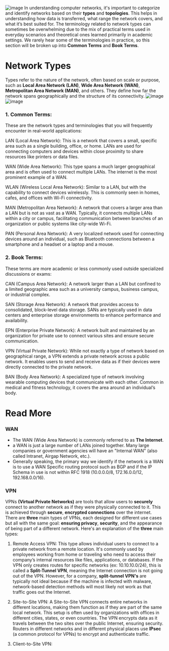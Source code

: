 ![image](https://github.com/user-attachments/assets/b9b64f8a-8e85-4185-8d3d-a56a79ddce0b)
In understanding computer networks, it's important to categorize and identify networks based on their **types** and **topologies**. This helps in understanding how data is transferred, what range the network covers, and what it’s best suited for. The terminology related to network types can sometimes be overwhelming due to the mix of practical terms used in everyday scenarios and theoretical ones learned primarily in academic settings.
We rarely hear some of the terminologies in practice, so this section will be broken up into **Common Terms** and **Book Terms**.


# Network Types
Types refer to the nature of the network, often based on scale or purpose, such as **Local Area Network (LAN)**, **Wide Area Network (WAN)**, **Metropolitan Area Network (MAN)**, and others. They define how far the network spans geographically and the structure of its connectivity.
![image](https://github.com/user-attachments/assets/3df4d008-e113-4aeb-aeae-091be4a5c953)
![image](https://github.com/user-attachments/assets/0ae75375-bd08-4fe5-bd8e-0dbdc805a33e)

### 1. Common Terms:
These are the network types and terminologies that you will frequently encounter in real-world applications:

LAN (Local Area Network): This is a network that covers a small, specific area such as a single building, office, or home. LANs are used for connecting computers and devices within close proximity to share resources like printers or data files.

WAN (Wide Area Network): This type spans a much larger geographical area and is often used to connect multiple LANs. The internet is the most prominent example of a WAN.

WLAN (Wireless Local Area Network): Similar to a LAN, but with the capability to connect devices wirelessly. This is commonly seen in homes, cafes, and offices with Wi-Fi connectivity.

MAN (Metropolitan Area Network): A network that covers a larger area than a LAN but is not as vast as a WAN. Typically, it connects multiple LANs within a city or campus, facilitating communication between branches of an organization or public systems like city-wide Wi-Fi.

PAN (Personal Area Network): A very localized network used for connecting devices around an individual, such as Bluetooth connections between a smartphone and a headset or a laptop and a mouse.

### 2. Book Terms:
These terms are more academic or less commonly used outside specialized discussions or exams:

CAN (Campus Area Network): A network larger than a LAN but confined to a limited geographic area such as a university campus, business campus, or industrial complex.

SAN (Storage Area Network): A network that provides access to consolidated, block-level data storage. SANs are typically used in data centers and enterprise storage environments to enhance performance and availability.

EPN (Enterprise Private Network): A network built and maintained by an organization for private use to connect various sites and ensure secure communication.

VPN (Virtual Private Network): While not exactly a type of network based on geographical range, a VPN extends a private network across a public network. It enables users to send and receive data as if their devices were directly connected to the private network.

BAN (Body Area Network): A specialized type of network involving wearable computing devices that communicate with each other. Common in medical and fitness technology, it covers the area around an individual’s body.

# Read More

### WAN
- The WAN (Wide Area Network) is commonly referred to as **The Internet**.
- a WAN is just a large number of LANs joined together. Many large companies or government agencies will have an "Internal WAN" (also called Intranet, Airgap Network, etc.).
- Generally speaking, the primary way we identify if the network is a WAN is to use a WAN Specific routing protocol such as BGP and if the IP Schema in use is not within RFC 1918 (10.0.0.0/8, 172.16.0.0/12, 192.168.0.0/16).

### VPN
VPNs **(Virtual Private Networks)** are tools that allow users to **securely** connect to another network as if they were physically connected to it. This is achieved through **secure**, **encrypted connections** over the internet. There are **three** main types of VPNs, each designed for different use cases but all with the same goal: **ensuring privacy**, **security**, and the appearance of being part of a different network. Here's an explanation of the **three** main types:

1. Remote Access VPN:
This type allows individual users to connect to a private network from a remote location. It's commonly used by employees working from home or traveling who need to access their company’s internal resources like files, applications, or databases.
If the VPN only creates routes for specific networks (ex: 10.10.10.0/24), this is called a **Split-Tunnel VPN**, meaning the Internet connection is not going out of the VPN.
However, for a company, **split-tunnel VPN's** are typically not ideal because if the machine is infected with malware, network-based detection methods will most likely not work as that traffic goes out the Internet.

2. Site-to-Site VPN:
A Site-to-Site VPN connects entire networks in different locations, making them function as if they are part of the same local network. This setup is often used by organizations with offices in different cities, states, or even countries. The VPN encrypts data as it travels between the two sites over the public Internet, ensuring security. Routers in different networks and in different physical places use **IPsec** (a common protocol for VPNs) to encrypt and authenticate traffic.


3. Client-to-Site VPN:


